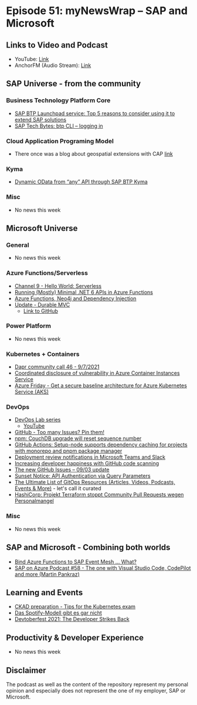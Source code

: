 # Episode 51: myNewsWrap – SAP and Microsoft

## Links to Video and Podcast

* YouTube: [Link](https://youtu.be/58T88Dy90a0)
* AnchorFM (Audio Stream): [Link](https://anchor.fm/christian-lechner/episodes/myNewsWrap--SAP-and-Microsoft-Episode-51-e1779ud)

## SAP Universe - from the community

### Business Technology Platform Core

* [SAP BTP Launchpad service: Top 5 reasons to consider using it to extend SAP solutions](https://blogs.sap.com/2021/09/05/sap-btp-launchpad-service-top-5-reasons-to-consider-using-it-to-extend-sap-solutions/)
* [SAP Tech Bytes: btp CLI – logging in](https://blogs.sap.com/2021/09/07/sap-tech-bytes-btp-cli-logging-in/)

### Cloud Application Programing Model

* There once was a blog about geospatial extensions with CAP [link](https://blogs.sap.com/2021/09/07/geospatial-extensions-with-cloud-application-programing-cap/)

### Kyma

* [Dynamic OData from “any” API through SAP BTP Kyma](https://blogs.sap.com/2021/09/09/dynamic-odata-from-any-api-through-sap-btp-kyma/)

### Misc

* No news this week

## Microsoft Universe

### General

* No news this week

### Azure Functions/Serverless

* [Channel 9 - Hello World: Serverless](https://channel9.msdn.com/Shows/Hello-World/Hello-World-Serverless)
* [Running (Mostly) Minimal .NET 6 APIs in Azure Functions](https://www.cazzulino.com/net6functions.html)
* [Azure Functions, Neo4j and Dependency Injection](https://xclave.co.uk/2021/09/10/azure-functions-neo4j-and-dependency-injection/)
* [Update - Durable MVC](https://twitter.com/tino_scale_tone/status/1435302959265591301)
  * [Link to GitHub](https://github.com/scale-tone/durable-mvc-starter/blob/main/README.md#durable-mvc-starter)

### Power Platform

* No news this week

### Kubernetes + Containers

* [Dapr community call 46 - 9/7/2021](https://youtu.be/aUAgOlTBVjY)
* [Coordinated disclosure of vulnerability in Azure Container Instances Service](https://msrc-blog.microsoft.com/2021/09/08/coordinated-disclosure-of-vulnerability-in-azure-container-instances-service/?WT.mc_id=AZ-MVP-5004195)
* [Azure Friday - Get a secure baseline architecture for Azure Kubernetes Service (AKS)](https://youtu.be/w33bAsi16xI)

### DevOps

* [DevOps Lab series](https://twitter.com/azuredevops/status/1435351426922958855?s=21)
  * [YouTube](https://youtu.be/F4GnqK5ooYo)
* [GitHub - Too many Issues? Pin them!](https://youtu.be/1RqkUjmISV0)
* [npm: CouchDB upgrade will reset sequence number](https://github.blog/changelog/2021-09-08-npm-couchdb-upgrade-will-reset-sequence-number/)
* [GitHub Actions: Setup-node supports dependency caching for projects with monorepo and pnpm package manager](https://github.blog/changelog/2021-09-07-github-actions-setup-node-supports-dependency-caching-for-projects-with-monorepo-and-pnpm-package-manager/)
* [Deployment review notifications in Microsoft Teams and Slack](https://github.blog/changelog/2021-09-07-deployment-review-notifications-in-microsoft-teams-and-slack/)
* [Increasing developer happiness with GitHub code scanning](https://github.blog/2021-09-07-increasing-developer-happiness-github-code-scanning/)
* [The new GitHub Issues – 09/03 update](https://github.blog/changelog/2021-09-03-the-new-github-issues-09-03-update/)
* [Sunset Notice: API Authentication via Query Parameters](https://github.blog/changelog/2021-08-31-sunset-notice-api-authentication-via-query-parameters/)
* [The Ultimate List of GitOps Resources (Articles, Videos, Podcasts, Events & More)](https://github.com/microtica/gitops-resources) - let's call it curated
* [HashiCorp: Projekt Terraform stoppt Community Pull Requests wegen Personalmangel](https://www.heise.de/news/HashiCorp-Projekt-Terraform-stoppt-Community-Pull-Requests-wegen-Personalmangel-6186207.html)

### Misc

* No news this week

## SAP and Microsoft - Combining both worlds

* [Bind Azure Functions to SAP Event Mesh … What?](https://dev.to/lechnerc77/bind-azure-functions-to-sap-event-mesh-what-2n8j)
* [SAP on Azure Podcast #58 - The one with Visual Studio Code, CodePilot and more (Martin Pankraz)](https://youtu.be/yO1fw1TdtIY)


## Learning and Events

* [CKAD preparation - Tips for the Kubernetes exam](https://astobbe.me/posts/ckad/)
* [Das Spotify-Modell gibt es gar nicht](https://youtu.be/I63tgkMCDUw)
* [Devtoberfest 2021: The Developer Strikes Back](https://blogs.sap.com/2021/09/07/devtoberfest-2021-the-developer-strikes-back/)

## Productivity & Developer Experience

* No news this week

## Disclaimer

The podcast as well as the content of the repository represent my personal opinion and especially does not represent the one of my employer, SAP or Microsoft.
